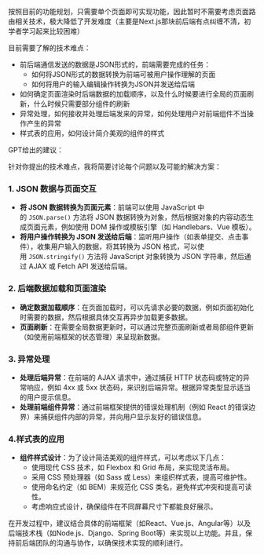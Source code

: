 按照目前的功能规划，只需要单个页面即可实现功能，因此暂时不需要考虑页面路由相关技术，极大降低了开发难度（主要是Next.js那块前后端有点纠缠不清，初学者学习起来比较困难）

目前需要了解的技术难点：
- 前后端通信发送的数据是JSON形式的，前端需要完成的任务：
	- 如何将JSON形式的数据转换为前端可被用户操作理解的页面
	- 如何将用户的输入编辑操作转换为JSON并发送给后端
- 如何确定页面渲染时后端数据的加载顺序，以及什么时候要进行全局的页面刷新，什么时候只需要部分组件的刷新
- 异常处理，如何接收并处理后端发来的异常，如何处理用户对前端组件不当操作产生的异常
- 样式表的应用，如何设计简介美观的组件的样式


GPT给出的建议：

针对你提出的技术难点，我将简要讨论每个问题以及可能的解决方案：

### 1. JSON 数据与页面交互

- **将 JSON 数据转换为页面元素**：前端可以使用 JavaScript 中的 `JSON.parse()` 方法将 JSON 数据转换为对象，然后根据对象的内容动态生成页面元素，例如使用 DOM 操作或模板引擎（如 Handlebars、Vue 模板）。
- **将用户操作转换为 JSON 发送给后端**：监听用户操作（如表单提交、点击事件），收集用户输入的数据，将其转换为 JSON 格式，可以使用 `JSON.stringify()` 方法将 JavaScript 对象转换为 JSON 字符串，然后通过 AJAX 或 Fetch API 发送给后端。

### 2. 后端数据加载和页面渲染

- **确定数据加载顺序**：在页面加载时，可以先请求必要的数据，例如页面初始化时需要的数据，然后根据具体交互再异步加载更多数据。
- **页面刷新**：在需要全局数据更新时，可以通过完整页面刷新或者局部组件更新（如使用前端框架的状态管理）来呈现新数据。

### 3. 异常处理

- **处理后端异常**：在前端的 AJAX 请求中，通过捕获 HTTP 状态码或特定的异常响应，例如 4xx 或 5xx 状态码，来识别后端异常。根据异常类型显示适当的用户提示信息。
- **处理前端组件异常**：通过前端框架提供的错误处理机制（例如 React 的错误边界）来捕获组件内部的异常，并向用户显示友好的错误信息。
### 4.样式表的应用

- **组件样式设计**：为了设计简洁美观的组件样式，可以考虑以下几点：
    - 使用现代 CSS 技术，如 Flexbox 和 Grid 布局，来实现灵活布局。
    - 采用 CSS 预处理器（如 Sass 或 Less）来组织样式表，提高可维护性。
    - 使用命名约定（如 BEM）来规范化 CSS 类名，避免样式冲突和提高可读性。
    - 考虑响应式设计，确保组件在不同屏幕尺寸下都能良好展示。

在开发过程中，建议结合具体的前端框架（如React、Vue.js、Angular等）以及后端技术栈（如Node.js、Django、Spring Boot等）来实现以上功能。并且，保持前后端团队的沟通与协作，以确保技术实现的顺利进行。